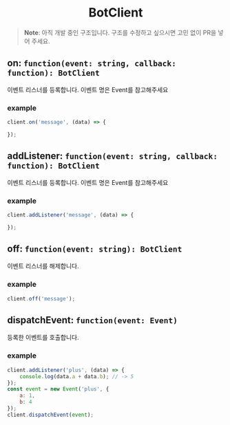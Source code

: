 <h1 align="center">BotClient</h1>

> **Note**: 아직 개발 중인 구조입니다. 구조를 수정하고 싶으시면 고민 없이 PR을 넣어 주세요.

## on: `function(event: string, callback: function): BotClient`

이벤트 리스너를 등록합니다. 이벤트 명은 Event를 참고해주세요

### example

```javascript
client.on('message', (data) => {

});
```

## addListener: `function(event: string, callback: function): BotClient`

이벤트 리스너를 등록합니다. 이벤트 명은 Event를 참고해주세요

### example

```javascript
client.addListener('message', (data) => {

});
```

## off: `function(event: string): BotClient`

이벤트 리스너를 해제합니다.

### example

```javascript
client.off('message');
```

## dispatchEvent: `function(event: Event)`

등록한 이벤트를 호출합니다.

### example

```javascript
client.addListener('plus', (data) => {
    console.log(data.a + data.b); // -> 5
});
const event = new Event('plus', {
    a: 1,
    b: 4
});
client.dispatchEvent(event);
```
